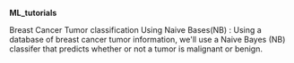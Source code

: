 **ML_tutorials**

Breast Cancer Tumor classification Using Naive Bases(NB) : Using a database of breast cancer tumor information, we'll use a Naive Bayes (NB) classifer that predicts whether or not a tumor is malignant or benign.
